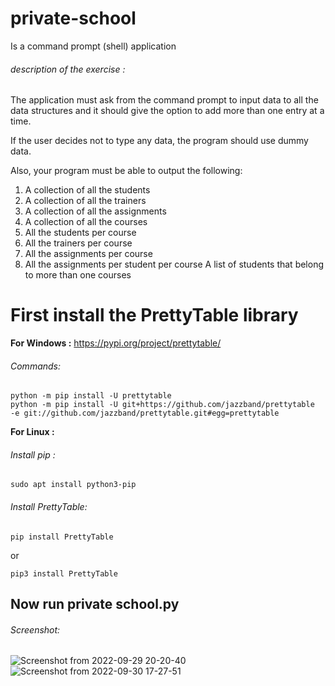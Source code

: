 # private-school
Is a command prompt (shell) application

###### description of the exercise :
The application must ask from the command prompt to input data to all the data
structures and it should give the option to add more than one entry at a time.

If the user decides not to type any data, the program should use dummy data.

Also, your program must be able to output the following:

1. A collection of all the students
2. A collection of all the trainers
3. A collection of all the assignments
4. A collection of all the courses
5. All the students per course
6. All the trainers per course
7. All the assignments per course
8. All the assignments per student per course
A list of students that belong to more than one courses

# First install the PrettyTable library
**For Windows :** https://pypi.org/project/prettytable/
###### Commands:
```
python -m pip install -U prettytable
python -m pip install -U git+https://github.com/jazzband/prettytable
-e git://github.com/jazzband/prettytable.git#egg=prettytable
```
**For Linux :**
###### Install pip :
```
sudo apt install python3-pip
```
###### Install PrettyTable:
```
pip install PrettyTable
```
or
```
pip3 install PrettyTable
```

 ## Now run  private school.py

###### Screenshot:

![Screenshot from 2022-09-29 20-20-40](https://user-images.githubusercontent.com/80916754/193111256-18fff18e-23d9-4151-99f8-614344535158.png)
![Screenshot from 2022-09-30 17-27-51](https://user-images.githubusercontent.com/80916754/193297778-9cf735b5-7c5f-49e2-8cc8-9a98f1360071.png)



